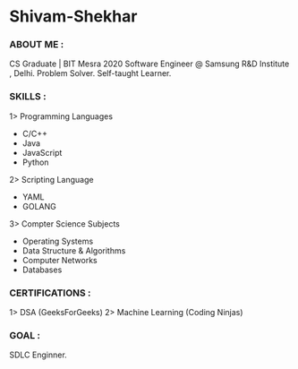 # Shivam-Shekhar

### ABOUT ME :
CS Graduate | BIT Mesra 2020
Software Engineer @ Samsung R&D Institute , Delhi.
Problem Solver.
Self-taught Learner.

### SKILLS :
1> Programming Languages
   - C/C++
   - Java
   - JavaScript
   - Python
   
2> Scripting Language
   - YAML
   - GOLANG
   
3> Compter Science Subjects 
   - Operating Systems
   - Data Structure & Algorithms
   - Computer Networks
   - Databases
   
   
### CERTIFICATIONS : 
1> DSA (GeeksForGeeks)
2> Machine Learning (Coding Ninjas)

### GOAL :  
SDLC Enginner.

